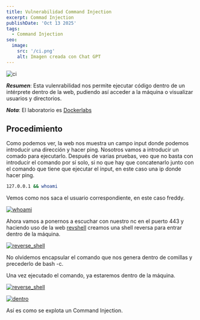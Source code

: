 ```yaml
---
title: Vulnerabilidad Command Injection
excerpt: Commad Injection
publishDate: 'Oct 13 2025'
tags:
  - Command Injection
seo:
  image:
    src: '/ci.png'
    alt: Imagen creada con Chat GPT
---
```


![ci](/ci.png)

***Resumen***: Esta vulenrabilidad nos permite ejecutar código dentro de un intérprete dentro de la web, pudiendo así acceder a la máquina o visualizar usuarios y directorios.

***Nota***: El laboratorio es [Dockerlabs](https://mega.nz/file/4GtWBbQZ#HMo12GRIHABDnyRK2mO_AKuFhPrMO-oXO7hLQpmyadA)

## Procedimiento

Como podemos ver, la web nos muestra un campo input donde podemos introducir una dirección y hacer ping. Nosotros vamos a introducir un comado para ejecutarlo.
Después de varias pruebas, veo que no basta con introducir el comando por sí solo, si no que hay que concatenarlo junto con el comando que tiene que ejecutar el input, en este caso una ip donde hacer ping.

```bash
127.0.0.1 && whoami
````

Vemos como nos saca el usuario correspondiente, en este caso freddy.

[![whoami](/freddy_ci.png)](/freddy_ci.png)

Ahora vamos a ponernos a escuchar con nuestro nc en el puerto 443 y haciendo uso de la web [revshell](https://www.revshells.com/) creamos una shell reversa para entrar dentro de la máquina.

[![reverse_shell](/rs_ci.png)](/rs_ci.png)

No olvidemos encapsular el comando que nos genera dentro de comillas y precederlo de bash -c.

Una vez ejecutado el comando, ya estaremos dentro de la máquina.

[![reverse_shell](/encapsulado_ci.png)](/encapsulado_ci.png)

[![dentro](/dentro_ci.png)](/dentro_ci.png)

Así es como se explota un Command Injection.


